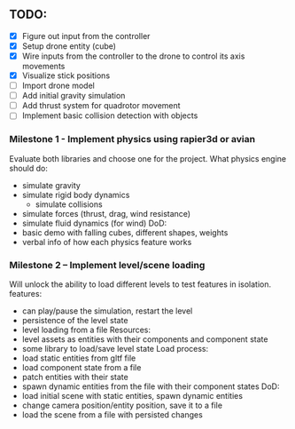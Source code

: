 ## TODO:
- [x] Figure out input from the controller
- [x] Setup drone entity (cube)
- [x] Wire inputs from the controller to the drone to control its axis movements
- [x] Visualize stick positions
- [ ] Import drone model
- [ ] Add initial gravity simulation
- [ ] Add thrust system for quadrotor movement
- [ ] Implement basic collision detection with objects

### Milestone 1 - Implement physics using rapier3d or avian
Evaluate both libraries and choose one for the project.
What physics engine should do:
- simulate gravity
- simulate rigid body dynamics
    - simulate collisions
- simulate forces (thrust, drag, wind resistance)
- simulate fluid dynamics (for wind)
DoD:
- basic demo with falling cubes, different shapes, weights
- verbal info of how each physics feature works

### Milestone 2 – Implement level/scene loading
Will unlock the ability to load different levels to test features in isolation.
features:
- can play/pause the simulation, restart the level
- persistence of the level state
- level loading from a file
Resources:
- level assets as entities with their components and component state
- some library to load/save level state
Load process:
- load static entities from gltf file
- load component state from a file
- patch entities with their state
- spawn dynamic entities from the file with their component states
DoD:
- load initial scene with static entities, spawn dynamic entities
- change camera position/entity position, save it to a file
- load the scene from a file with persisted changes
